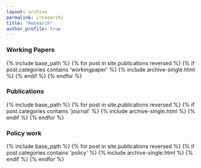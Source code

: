```yaml
---
layout: archive
permalink: /research/
title: "Research"
author_profile: true
---
```





### Working Papers

{% include base_path %}
{% for post in site.publications reversed %}
  {% if post.categories contains 'workingpaper' %}
  {% include archive-single.html %}
    {% endif %}
{% endfor %}




### Publications

{% include base_path %}
{% for post in site.publications reversed %}
  {% if post.categories contains 'journal' %}
  {% include archive-single.html %}
    {% endif %}
{% endfor %}




### Policy work


{% include base_path %}
{% for post in site.publications reversed %}
  {% if post.categories contains 'policy' %}
  {% include archive-single.html %}
    {% endif %}
{% endfor %}



